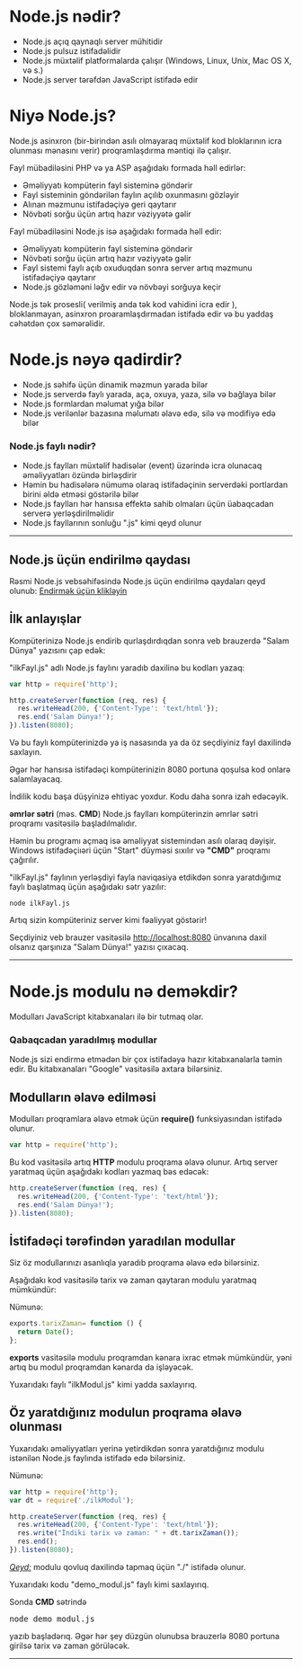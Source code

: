 
# Node.js nədir?
- Node.js açıq qaynaqlı server mühitidir
- Node.js pulsuz istifadəlidir
- Node.js müxtəlif platformalarda çalışır (Windows, Linux, Unix, Mac OS X, və s.)
- Node.js server tərəfdən JavaScript istifadə edir

# Niyə Node.js?
Node.js asinxron (bir-birindən asılı olmayaraq müxtəlif kod bloklarının icra olunması mənasını verir) proqramlaşdırma məntiqi ilə çalışır.


Fayl mübadiləsini PHP və ya ASP aşağıdakı formada həll edirlər:

- Əməliyyatı kompüterin fayl sisteminə göndərir
- Fayl sisteminin göndərilən faylın açılıb oxunmasını gözləyir
- Alınan məzmunu istifadəçiyə geri qaytarır
- Növbəti sorğu üçün artıq hazır vəziyyətə gəlir


Fayl mübadiləsini Node.js isə aşağıdakı formada həll edir: 

- Əməliyyatı kompüterin fayl sisteminə göndərir
- Növbəti sorğu üçün artıq hazır vəziyyətə gəlir
- Fayl sistemi faylı açıb oxuduqdan sonra server artıq məzmunu istifadəçiyə qaytarır
- Node.js gözləməni ləğv edir və növbəyi sorğuya keçir 

Node.js tək prosesli( verilmiş anda tək kod vahidini icra edir ), bloklanmayan, asinxron proaramlaşdırmadan istifadə edir və bu yaddaş cəhətdən çox səmərəlidir. 

# Node.js nəyə qadirdir?
- Node.js səhifə üçün dinamik məzmun yarada bilər
- Node.js serverdə faylı yarada, aça, oxuya, yaza, silə və bağlaya bilər 
- Node.js formlardan məlumat yığa bilər
- Node.js verilənlər bazasına məlumatı əlavə edə, silə və modifiyə edə bilər 

### Node.js faylı nədir?
- Node.js faylları müxtəlif hadisələr (event) üzərində icra olunacaq əməliyyatları özündə birləşdirir
- Həmin bu hadisələrə nümumə olaraq istifadəçinin serverdəki portlardan birini əldə etməsi göstərilə bilər 
- Node.js faylları hər hansısa effektə sahib olmaları üçün üabaqcadan serverə yerləşdirilməlidir 
- Node.js fayllarının sonluğu ".js" kimi qeyd olunur
***
## Node.js üçün endirilmə qaydası
Rəsmi Node.js vebsəhifəsində Node.js üçün endirilmə qaydaları qeyd olunub: <a href="https://nodejs.org" target="_blank">Endirmək üçün klikləyin</a>

## İlk anlayışlar
Kompüterinizə Node.js endirib qurlaşdırdıqdan sonra veb brauzerdə "Salam Dünya" yazısını çap edək:

"ilkFayl.js" adlı Node.js faylını yaradıb daxilinə bu kodları yazaq:

```js
var http = require('http');

http.createServer(function (req, res) {
  res.writeHead(200, {'Content-Type': 'text/html'});
  res.end('Salam Dünya!');
}).listen(8080);
```

Və bu faylı kompüterinizdə ya iş nasasında ya da öz seçdiyiniz fayl daxilində saxlayın. 

Əgər hər hansısa istifadəçi kompüterinizin 8080 portuna qoşulsa kod onlarə salamlayacaq. 

İndilik kodu başa düşyinizə ehtiyac yoxdur. Kodu daha sonra izah edəcəyik. 

<strong>əmrlər sətri</strong> (məs. <b>CMD</b>)
Node.js faylları kompüterinzin əmrlər sətri proqramı vasitəsilə başladılmalıdır. 

Həmin bu programı açmaq isə əməliyyat sistemindən asılı olaraq dəyişir. Windows istifadəçiıəri üçün "Start" düyməsi sıxılır və <b>"CMD"</b> proqramı çağırılır. 

"ilkFayl.js" faylının yerləşdiyi fayla naviqasiya etdikdən sonra yaratdığımız faylı başlatmaq üçün aşağıdakı sətr yazılır: 

```
node ilkFayl.js
``` 

Artıq sizin kompüteriniz server kimi fəaliyyət göstərir!

Seçdiyiniz veb brauzer vasitəsilə <a href="http://localhost:8080" target="_blank">http://localhost:8080</a> ünvanına daxil olsanız qarşınıza "Salam Dünya!" yazısı çıxacaq.
***
# Node.js modulu nə deməkdir?
Modulları JavaScript kitabxanaları ilə bir tutmaq olar.  

### Qabaqcadan yaradılmış modullar 
Node.js sizi endirmə etmədən bir çox istifadəyə hazır kitabxanalarla təmin edir. Bu kitabxanaları "Google" vasitəsilə axtara bilərsiniz. 

## Modulların əlavə edilməsi
Modulları proqramlara əlavə etmək üçün <b>require()</b> funksiyasından istifadə olunur. 

```js
var http = require('http');
```

Bu kod vasitəsilə artıq <b>HTTP</b> modulu proqrama əlavə olunur. Artıq server yaratmaq üçün aşağıdakı kodları yazmaq bəs edəcək: 

```js 
http.createServer(function (req, res) {
  res.writeHead(200, {'Content-Type': 'text/html'});
  res.end('Salam Dünya!');
}).listen(8080);
```
## İstifadəçi tərəfindən yaradılan modullar
Siz öz modullarınızı asanlıqla yaradıb proqrama əlavə edə bilərsiniz. 

Aşağıdakı kod vasitəsilə tarix və zaman qaytaran modulu yaratmaq mümkündür:


Nümunə:
```js 
exports.tarixZaman= function () {
  return Date();
};
```
<b>exports</b> vasitəsilə modulu proqramdan kənara ixrac etmək mümkündür, yəni artıq bu modul proqramdan kənarda da işləyəcək. 

Yuxarıdakı faylı "ilkModul.js" kimi yadda saxlayırıq.


## Öz yaratdığınız modulun proqrama əlavə olunması
Yuxarıdakı əməliyyatları yerinə yetirdikdən sonra yaratdığınız modulu istənilən Node.js faylında istifadə edə bilərsiniz. 

Nümunə:
```js
var http = require('http');
var dt = require('./ilkModul');

http.createServer(function (req, res) {
  res.writeHead(200, {'Content-Type': 'text/html'});
  res.write("İndiki tarix və zaman: " + dt.tarixZaman());
  res.end();
}).listen(8080);
```

<ins>*Qeyd:*</ins> modulu qovluq daxilində tapmaq üçün "./" istifadə olunur. 

Yuxarıdakı kodu "demo_modul.js" faylı kimi saxlayırıq. 

Sonda <b>CMD</b> sətrində <pre>node demo_modul.js</pre> yazıb başladərıq. Əgər hər şey düzgün olunubsa brauzerlə 8080 portuna girilsə tarix və zaman görüləcək. 

***
